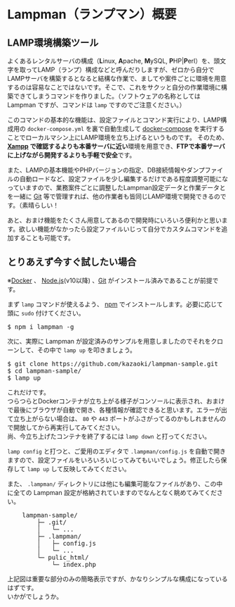# Lampman（ランプマン）概要

## LAMP環境構築ツール
よくあるレンタルサーバの構成（**L**inux, **A**pache, **M**ySQL, **P**HP|**P**erl）を、頭文字を取ってLAMP（ランプ）構成などと呼んだりしますが、ゼロから自分でLAMPサーバを構築するとなると結構な作業で、ましてや案件ごとに環境を用意するのは容易なことではないです。そこで、これをサクッと自分の作業環境に構築できてしまうコマンドを作りました。（ソフトウェアの名称としては Lampman ですが、コマンドは `lamp` ですのでご注意ください。）

このコマンドの基本的な機能は、設定ファイルとコマンド実行により、LAMP構成用の `docker-compose.yml` を裏で自動生成して [docker-compose](https://docs.docker.com/compose/) を実行することでローカルマシン上にLAMP環境を立ち上げるというものです。
そのため、**[Xampp](https://www.apachefriends.org/jp/index.html) で確認するよりも本番サーバに近い**環境を用意でき、**FTPで本番サーバに上げながら開発するよりも手軽で安全**です。

また、LAMPの基本機能やPHPバージョンの指定、DB接続情報やダンプファイルの自動ロードなど、設定ファイルを少し編集するだけである程度調整可能になっていますので、業務案件ごとに調整したLampman設定データと作業データとを一緒に [Git](https://git-scm.com/) 等で管理すれば、他の作業者も皆同じLAMP環境で開発できるのです。（素晴らしい！

あと、おまけ機能をたくさん用意してあるので開発時にいろいろ便利かと思います。欲しい機能がなかったら設定ファイルいじって自分でカスタムコマンドを追加することも可能です。

## とりあえず今すぐ試したい場合
※[Docker](https://www.docker.com/) 、 [Node.js](https://nodejs.org/en/)(v10以降) 、[Git](https://git-scm.com/) がインストール済みであることが前提です。

まず `lamp` コマンドが使えるよう、 [npm](https://www.npmjs.com/) でインストールします。必要に応じて頭に `sudo` 付けてください。
<pre class="cmd">
$ npm i lampman -g
</pre>

次に、実際に Lampman が設定済みのサンプルを用意しましたのでそれをクローンして、その中で `lamp up` を叩きましょう。
<pre class="cmd">
$ git clone https://github.com/kazaoki/lampman-sample.git
$ cd lampman-sample/
$ lamp up
</pre>

これだけです。  
つらつらとDockerコンテナが立ち上がる様子がコンソールに表示され、おまけで最後にブラウザが自動で開き、各種情報が確認できると思います。エラーが出て立ち上がらない場合は、 `80` や `443` ポートがふさがってるのかもしれませんので開放してから再実行してみてください。  
尚、今立ち上げたコンテナを終了するには `lamp down` と打ってください。

`lamp config` と打つと、ご愛用のエディタで `.lampman/config.js` を自動で開きますので、設定ファイルをいろいろいじってみてもいいでしょう。修正したら保存して `lamp up` して反映してみてください。

また、 `.lampman/` ディレクトリには他にも編集可能なファイルがあり、この中に全ての Lampman 設定が格納されていますのでなんとなく眺めてみてください。

<pre class="cmd">
    lampman-sample/
        ├─ .git/
        │   └─ ...
        ├─ .lampman/
        │   ├─ config.js
        │   └─ ...
        └─ pulic_html/
            └─ index.php
</pre>

上記図は重要な部分のみの簡略表示ですが、かなりシンプルな構成になっているはずです。  
いかがでしょうか。
